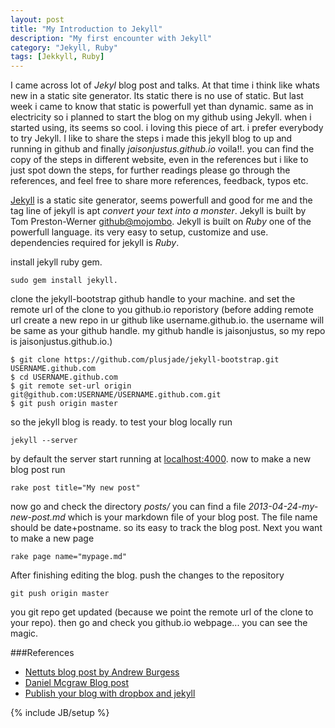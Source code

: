 ```yaml
---
layout: post
title: "My Introduction to Jekyll"
description: "My first encounter with Jekyll"
category: "Jekyll, Ruby"
tags: [Jekkyll, Ruby]
---
```


I came across lot of _Jekyl_ blog post and talks. At that time i think like whats new in a static site generator. Its static there is no use of static. But last week i came to know that static is powerfull yet than dynamic. same as in electricity so i planned to start the blog on my github using Jekyll. when i started using, its seems so cool. i loving this piece of art. i prefer everybody to try Jekyll. I like to share the steps i made this jekyll blog to up and running in github and finally _jaisonjustus.github.io_ voila!!. you can find the copy of the steps in different website, even in the references but i like to just spot down the steps, for further readings please go through the references, and feel free to share more references, feedback, typos etc.

[Jekyll](http://jekyllrb.com/) is a static site generator, seems powerfull and good for me and the tag line of jekyll is apt _convert your text into a monster_. Jekyll is built by Tom Preston-Werner [github@mojombo](https://github.com/mojombo). Jekyll is built on _Ruby_ one of the powerfull language. its very easy to setup, customize and use. dependencies required for jekyll is _Ruby_.

install jekyll ruby gem.

    sudo gem install jekyll.

clone the jekyll-bootstrap github handle to your machine. and set the remote url of the clone to you github.io reporistory (before adding remote url create a new repo in ur github like username.github.io. the username will be same as your github handle. my github handle is jaisonjustus, so my repo is jaisonjustus.github.io.)

    $ git clone https://github.com/plusjade/jekyll-bootstrap.git USERNAME.github.com
    $ cd USERNAME.github.com
    $ git remote set-url origin git@github.com:USERNAME/USERNAME.github.com.git
    $ git push origin master

so the jekyll blog is ready. to test your blog locally run

    jekyll --server

by default the server start running at [localhost:4000](http://localhost:4000). now to make a new blog post run

    rake post title="My new post"

now go and check the directory _posts/_ you can find a file _2013-04-24-my-new-post.md_ which is your markdown file of your blog post. The file name should be date+postname. so its easy to track the blog post. Next you want to make a new page

    rake page name="mypage.md"

After finishing editing the blog. push the changes to the repository

    git push origin master

you git repo get updated (because we point the remote url of the clone to your repo). then go and check you github.io webpage... you can see the magic.

###References
- [Nettuts blog post by Andrew Burgess](http://net.tutsplus.com/tutorials/other/building-static-sites-with-jekyll/)
- [Daniel Mcgraw Blog post](http://danielmcgraw.com/2011/04/14/The-Ultimate-Guide-To-Getting-Started-With-Jekyll-Part-1/)
- [Publish your blog with dropbox and jekyll](http://clickontyler.com/blog/2011/11/publishing-your-blog-with-dropbox-and-jekyll/)

{% include JB/setup %}
